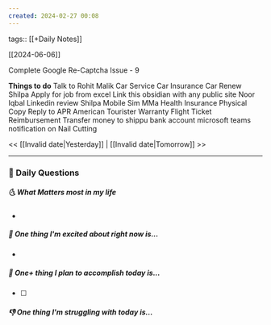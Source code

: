 ```yaml
---
created: 2024-02-27 00:08
---
```

tags:: [[+Daily Notes]]

[[2024-06-06]]

Complete Google Re-Captcha Issue - 9

**Things to do**
Talk to Rohit Malik
Car Service
Car Insurance
Car Renew 
Shilpa Apply for job from excel
Link this obsidian with any public site
Noor Iqbal Linkedin review
Shilpa Mobile Sim
MMa Health Insurance Physical Copy
Reply to APR
American Tourister Warranty
Flight Ticket Reimbursement
Transfer money to shippu bank account
microsoft teams notification on
Nail Cutting


<< [[Invalid date|Yesterday]] | [[Invalid date|Tomorrow]] >>

---
### 📅 Daily Questions
##### 🌜 What Matters most in my life
- 

##### 🙌 One thing I'm excited about right now is...
- 

##### 🚀 One+ thing I plan to accomplish today is...
- [ ] 

##### 👎 One thing I'm struggling with today is...
